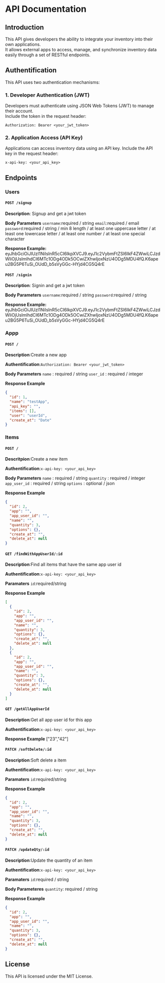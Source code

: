 # API Documentation

## Introduction

This API gives developers the ability to integrate your inventory into their own applications.  
It allows external apps to access, manage, and synchronize inventory data easily through a set of RESTful endpoints.

## Authentification

This API uses two authentication mechanisms:

### 1. Developer Authentication (JWT)

Developers must authenticate using JSON Web Tokens (JWT) to manage their account.  
Include the token in the request header:

```http
Authorization: Bearer <your_jwt_token>
```

### 2. Application Access (API Key)

Applications can access inventory data using an API key.
Include the API key in the request header:

```http
x-api-key: <your_api_key>
```

## Endpoints

### Users

#### `POST /signup`

**Description**: Signup and get a jwt token

**Body Parameters**
`username`:required / string
`email`:required / email
`password`:required / string / min 8 length / at least one uppercase letter / at least one lowercase letter / at least one number / at least one special character

**Response Example:**
eyJhbGciOiJIUzI1NiIsInR5cCI6IkpXVCJ9.eyJ1c2VybmFtZSI6IkF4ZWwiLCJzdWIiOjUsImlhdCI6MTc1ODg4ODk5OCwiZXhwIjoxNzU4ODg5MDU4fQ.K6apeu2BG5P6TuSi_OUdD_b5sVyGGc-HYjd4CG5Q4rE

#### `POST /signin`

**Description**: Signin and get a jwt token

**Body Parameters**
`username`:required / string
`password`:required / string

**Response Example:**
eyJhbGciOiJIUzI1NiIsInR5cCI6IkpXVCJ9.eyJ1c2VybmFtZSI6IkF4ZWwiLCJzdWIiOjUsImlhdCI6MTc1ODg4ODk5OCwiZXhwIjoxNzU4ODg5MDU4fQ.K6apeu2BG5P6TuSi_OUdD_b5sVyGGc-HYjd4CG5Q4rE

### Appp

#### `POST /`

**Description**:Create a new app

**Authentification**:`Authorization: Bearer <your_jwt_token>`

**Body Parameters**
`name` : required / string
`user_id` : required / integer

**Response Example**

```json
{
  "id": 1,
  "name": "testApp",
  "api_key": "",
  "items": [],
  "user": "userId",
  "create_at": "Date"
}
```

### Items

#### `POST /`

**Descritpion**:Create a new item

**Authentification**:`x-api-key: <your_api_key>`

**Body Parameters**
`name` : required / string
`quantity` : required / integer
`app_user_id` : required / string
`options` : optional / json

**Response Example**

```json
{
  "id": 2,
  "app": "",
  "app_user_id": "",
  "name": "",
  "quantity": 3,
  "options": {},
  "create_at": "",
  "delete_at": null
}
```

#### `GET /findWithAppUserId/:id`

**Description**:Find all items that have the same app user id

**Authentification**:`x-api-key: <your_api_key>`

**Paramaters**
`id`:required/string

**Response Example**

```json
[
  {
    "id": 2,
    "app": "",
    "app_user_id": "",
    "name": "",
    "quantity": 3,
    "options": {},
    "create_at": "",
    "delete_at": null
  },
  {
    "id": 2,
    "app": "",
    "app_user_id": "",
    "name": "",
    "quantity": 3,
    "options": {},
    "create_at": "",
    "delete_at": null
  }
]
```

#### `GET /getAllAppUserId`

**Description**:Get all app user id for this app

**Authentification**:`x-api-key: <your_api_key>`

**Response Example**
["23","42"]

#### `PATCH /softDelete/:id`

**Description**:Soft delete a item

**Authentification**:`x-api-key: <your_api_key>`

**Paramaters**
`id`:required/string

**Response Example**

```json
{
  "id": 2,
  "app": "",
  "app_user_id": "",
  "name": "",
  "quantity": 3,
  "options": {},
  "create_at": "",
  "delete_at": null
}
```

#### `PATCH /updateQty/:id`

**Description**:Update the quantity of an item

**Authentification**:`x-api-key: <your_api_key>`

**Paramaters**
`id`:required / string

**Body Parameteres**
`quantity`: required / string

**Response Example**
```json
{
  "id": 2,
  "app": "",
  "app_user_id": "",
  "name": "",
  "quantity": 3,
  "options": {},
  "create_at": "",
  "delete_at": null
}
```

## License

This API is licensed under the MIT License.
